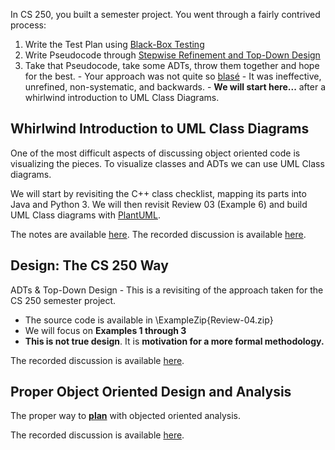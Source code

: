 In CS 250, you built a semester project. You went through a fairly contrived process:

  1. Write the Test Plan using [Black-Box Testing](https://www.cs.odu.edu/~zeil/cs333/latest/Public/bbtesting)
  2. Write Pseudocode through [Stepwise Refinement and Top-Down Design](https://www.cs.odu.edu/~zeil/cs333/latest/Public/stepwise/)
  3. Take that Pseudocode, take some ADTs, throw them together and hope for the best.
    - Your approach was not quite so [blasé](https://www.merriam-webster.com/dictionary/blas%C3%A9)
    - It was ineffective, unrefined, non-systematic, and backwards.
    - **We will start here...** after a whirlwind introduction to UML Class Diagrams.


## Whirlwind Introduction to UML Class Diagrams

One of the most difficult aspects of discussing object oriented code is
visualizing the pieces. To visualize classes and ADTs we can use UML Class
diagrams.

We will start by revisiting the C++ class checklist, mapping its parts into Java
and Python 3. We will then revisit Review 03 (Example 6) and build UML Class
diagrams with [PlantUML](http://plantuml.com/class-diagram).

The notes are available [here](doc:classChecklistsAndPlantUML).
The recorded discussion is available [here](https://youtu.be/GybR1wL_zzQ).


## Design: The CS 250 Way

ADTs & Top-Down Design - This is a revisiting of the approach taken for the CS
250 semester project.

 - The source code is available in \ExampleZip{Review-04.zip}
 - We will focus on **Examples 1 through 3**
 - **This is not true design**. It is **motivation for a more formal methodology.**

The recorded discussion is available [here](https://youtu.be/j2Y_Q3rVLsY).


## Proper Object Oriented Design and Analysis

The proper way to [**plan**](doc:designDiscussion) with objected oriented analysis.

The recorded discussion is available [here](https://youtu.be/sO86E30pxh0).
